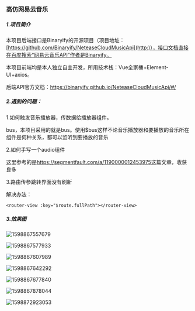 ### 高仿网易云音乐

##### 1.**项目简介**

本项目后端接口是Binaryify的开源项目（项目地址：[https://github.com/Binaryify/NeteaseCloudMusicApi](http:)），接口文档直接在百度搜索“网易云音乐API”作者是Binaryify。

本项目前端均是本人独立自主开发，所用技术栈：Vue全家桶+Element-UI+axios。

后端API官方文档：[<https://binaryify.github.io/NeteaseCloudMusicApi/#/>](http:)

##### 2.遇到的问题：

1.如何触发音乐播放器，传数据给播放器组件。

bus，本项目采用的就是bus。使用$bus这样不论音乐播放器和要播放的音乐所在组件是何种关系，都可以监听到要播放的音乐

2.如何手写一个audio组件

这里参考的是<https://segmentfault.com/a/1190000012453975>这篇文章，收获良多

3.路由传参跳转界面没有刷新

解决办法：

`<router-view :key="$route.fullPath"></router-view>`



##### 3.效果图



![1598867557679](https://github.com/lingliyi/images/blob/master/cloud_music/1598866098261.png)



![1598867577933](https://github.com/lingliyi/images/tree/master/cloud_music/1598867577933.png)



![1598867607989](https://github.com/lingliyi/images/tree/master/cloud_music/1598867607989.png)

![1598867642292](https://github.com/lingliyi/images/tree/master/cloud_music/1598867642292.png)



![1598867677840](https://github.com/lingliyi/images/tree/master/cloud_music/1598867677840.png)



![1598867878044](https://github.com/lingliyi/images/tree/master/cloud_music/1598867878044.png)

![1598872923053](https://github.com/lingliyi/images/tree/master/cloud_music/1598872923053.png)

